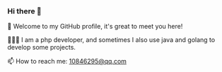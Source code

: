 ### Hi there 👋

<!--
**xiaobopang/xiaobopang** is a ✨ _special_ ✨ repository because its `README.md` (this file) appears on your GitHub profile.

Here are some ideas to get you started:

- 🔭 I’m currently working on ...
- 🌱 I’m currently learning ...
- 👯 I’m looking to collaborate on ...
- 🤔 I’m looking for help with ...
- 💬 Ask me about ...
- 📫 How to reach me: ...
- 😄 Pronouns: ...
- ⚡ Fun fact: ...
-->

🎉 Welcome to my GitHub profile, it's great to meet you here!

👨🏻‍💻 I am a php developer, and sometimes I also use java and golang to develop some projects.

📫 How to reach me: 10846295@qq.com


<!--
( ๑ˊ•̥▵•)੭₎₎ Welcome to follow me and give me a star :)
-->

